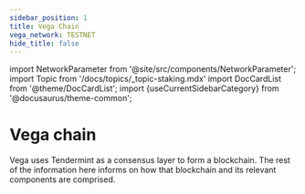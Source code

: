 ```yaml
---
sidebar_position: 1
title: Vega Chain
vega_network: TESTNET
hide_title: false
---
```


import NetworkParameter from '@site/src/components/NetworkParameter';
import Topic from '/docs/topics/_topic-staking.mdx'
import DocCardList from '@theme/DocCardList';
import {useCurrentSidebarCategory} from '@docusaurus/theme-common';

# Vega chain

Vega uses Tendermint as a consensus layer to form a blockchain. The rest of the information here informs on how that blockchain and its relevant components are comprised.

<DocCardList items={useCurrentSidebarCategory().items}/>
